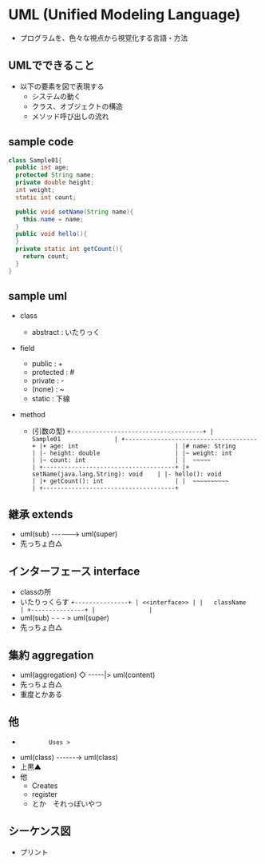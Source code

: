 # UML (Unified Modeling Language)
* プログラムを、色々な視点から視覚化する言語・方法


## UMLでできること
* 以下の要素を図で表現する
    - システムの動く
    - クラス、オブジェクトの構造
    - メソッド呼び出しの流れ


## sample code
```java
class Sample01{
  public int age;
  protected String name;
  private double height;
  int weight;
  static int count;

  public void setName(String name){
    this.name = name;
  }
  public void hello(){
  }
  private static int getCount(){
    return count;
  }
}
```


## sample uml
* class
    - abstract : いたりっく

* field
    - public : +
    - protected : #
    - private : -
    - (none) : ~
    - static : 下線

* method
    - (引数の型)
`
+-------------------------------------+
|              Sample01               |
+-------------------------------------+
|+ age: int                           |
|# name: String                       |
|- height: double                     |
|~ weight: int                        |
|~ count: int                         |
|  ~~~~~                              |
+-------------------------------------+
|+ setName(java.lang.String): void    |
|- hello(): void                      |
|+ getCount(): int                    |
|  ~~~~~~~~~~                         |
+-------------------------------------+
`


## 継承 extends
* uml(sub) ------> uml(super)
* 先っちょ白△ 


## インターフェース interface
* classの所
* いたりっくらす
`
+---------------+
| <<interface>> |
|   className   |
+---------------+
|               |
`
* uml(sub) - - - > uml(super)
* 先っちょ白△ 


## 集約 aggregation
* uml(aggregation) ◇ -----|> uml(content)
* 先っちょ白△ 
* 重度とかある


## 他
*             Uses >
* uml(class) ------→  uml(class)
* 上黒▲ 
* 他
    - Creates
    - register
    - とか　それっぽいやつ


## シーケンス図
* プリント
